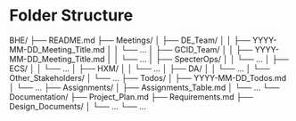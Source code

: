 # Folder Structure
BHE/
├── README.md
├── Meetings/
│   ├── DE_Team/
│   │   ├── YYYY-MM-DD_Meeting_Title.md
│   │   └── ...
│   ├── GCID_Team/
│   │   ├── YYYY-MM-DD_Meeting_Title.md
│   │   └── ...
│   ├── SpecterOps/
│   │   └── ...
│   ├── ECS/
│   │   └── ...
│   ├── HXM/
│   │   └── ...
│   ├── DA/
│   │   └── ...
│   └── Other_Stakeholders/
│       └── ...
├── Todos/
│   ├── YYYY-MM-DD_Todos.md
│   └── ...
├── Assignments/
│   ├── Assignments_Table.md
│   └── ...
└── Documentation/
    ├── Project_Plan.md
    ├── Requirements.md
    ├── Design_Documents/
    │   └── ...
    └── ...

